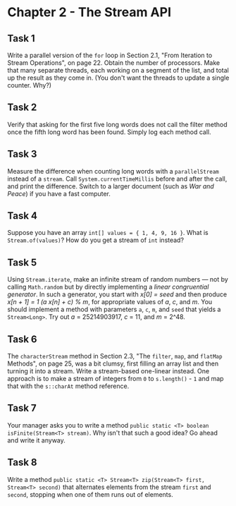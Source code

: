 # Chapter 2 - The Stream API

## Task 1
Write a parallel version of the `for` loop in Section 2.1, "From Iteration to Stream Operations", on page 22. Obtain 
the number of processors. Make that many separate threads, each working on a segment of the list, and total up the 
result as they come in. (You don't want the threads to update a single counter. Why?)

## Task 2
Verify that asking for the first five long words does not call the filter method once the fifth long word has been 
found. Simply log each method call.

## Task 3
Measure the difference when counting long words with a `parallelStream` instead of a `stream`. Call 
`System.currentTimeMillis` before and after the call, and print the difference. Switch to a larger document (such as 
_War and Peace_) if you have a fast computer.

## Task 4
Suppose you have an array `int[] values = { 1, 4, 9, 16 }`. What is `Stream.of(values)`? How do you get a stream of 
`int` instead?

## Task 5
Using `Stream.iterate`, make an infinite stream of random numbers — not by calling `Math.random` but by directly 
implementing a _linear congruential generator_. In such a generator, you start with _x[0] = seed_ and then produce 
_x[n + 1] = 1 (a x[n] + c) % m_, for appropriate values of _a_, _c_, and _m_. You should implement a method with 
parameters `a`, `c`, `m`, and `seed` that yields a `Stream<Long>`. Try out _a_ = 25214903917, _c_ = 11, and _m_ = 2^48.

## Task 6
The `characterStream` method in Section 2.3, "The `filter`, `map`, and `flatMap` Methods", on page 25, was a bit 
clumsy, first filling an array list and then turning it into a stream. Write a stream-based one-linear instead. One 
approach is to make a stream of integers from `0` to `s.length()` - `1` and map that with the `s::charAt` method 
reference.

## Task 7
Your manager asks you to write a method `public static <T> boolean isFinite(Stream<T> stream)`. Why isn't that such a 
good idea? Go ahead and write it anyway.

## Task 8
Write a method `public static <T> Stream<T> zip(Stream<T> first, Stream<T> second)` that alternates elements from the 
stream `first` and `second`, stopping when one of them runs out of elements.